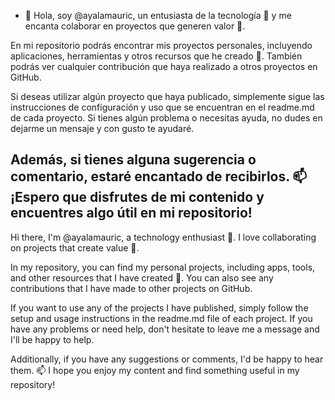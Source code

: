 - 👋 Hola, soy @ayalamauric, un entusiasta de la tecnología 👀  y me encanta colaborar en proyectos que generen valor 🌱. 

En mi repositorio podrás encontrar mis proyectos personales, incluyendo aplicaciones, herramientas y otros recursos que he creado  💞️.
También podrás ver cualquier contribución que haya realizado a otros proyectos en GitHub.

Si deseas utilizar algún proyecto que haya publicado, simplemente sigue las instrucciones de configuración y uso que se encuentran en el readme.md de cada proyecto.
Si tienes algún problema o necesitas ayuda, no dudes en dejarme un mensaje y con gusto te ayudaré.

Además, si tienes alguna sugerencia o comentario, estaré encantado de recibirlos. 📫 
¡Espero que disfrutes de mi contenido y encuentres algo útil en mi repositorio!
----- 

Hi there, I'm @ayalamauric, a technology enthusiast 👀. I love collaborating on projects that create value 🌱.

In my repository, you can find my personal projects, including apps, tools, and other resources that I have created 💞️. You can also see any contributions that I have made to other projects on GitHub.

If you want to use any of the projects I have published, simply follow the setup and usage instructions in the readme.md file of each project. If you have any problems or need help, don't hesitate to leave me a message and I'll be happy to help.

Additionally, if you have any suggestions or comments, I'd be happy to hear them. 📫
I hope you enjoy my content and find something useful in my repository!

<!---
ayalamauric/ayalamauric is a ✨ special ✨ repository because its `README.md` (this file) appears on your GitHub profile.
You can click the Preview link to take a look at your changes.
--->

